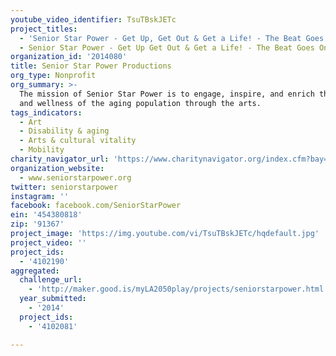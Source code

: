 ```yaml
---
youtube_video_identifier: TsuTBskJETc
project_titles:
  - 'Senior Star Power - Get Up, Get Out & Get a Life! - The Beat Goes On'
  - Senior Star Power - Get Up Get Out & Get a Life! - The Beat Goes On
organization_id: '2014080'
title: Senior Star Power Productions
org_type: Nonprofit
org_summary: >-
  The mission of Senior Star Power is to engage, inspire, and enrich the health
  and wellness of the aging population through the arts.
tags_indicators:
  - Art
  - Disability & aging
  - Arts & cultural vitality
  - Mobility
charity_navigator_url: 'https://www.charitynavigator.org/index.cfm?bay=search.profile&ein=454380818'
organization_website:
  - www.seniorstarpower.org
twitter: seniorstarpower
instagram: ''
facebook: facebook.com/SeniorStarPower
ein: '454380818'
zip: '91367'
project_image: 'https://img.youtube.com/vi/TsuTBskJETc/hqdefault.jpg'
project_video: ''
project_ids:
  - '4102190'
aggregated:
  challenge_url:
    - 'http://maker.good.is/myLA2050play/projects/seniorstarpower.html'
  year_submitted:
    - '2014'
  project_ids:
    - '4102081'

---
```

